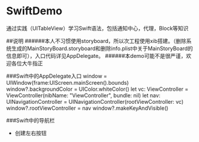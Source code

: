# SwiftDemo
通过实践（UITableView）学习Swift语法，包括通知中心，代理，Block等知识

##说明
######本人不习惯使用storyboard，所以次工程使用xib搭建。（删除系统生成的MainStoryBoard.storyboard和删除info.plist中关于MainStoryBoard的信息即可），入口代码详见AppDelegate。
######本demo可能不是很严谨，欢迎各位大牛指正

###Swift中的AppDelegate入口
        window = UIWindow(frame:UIScreen.mainScreen().bounds)
        window?.backgroundColor = UIColor.whiteColor()
        let vc: ViewController = ViewController(nibName: "ViewController", bundle: nil)
        let nav: UINavigationController = UINavigationController(rootViewController: vc)
        window?.rootViewController = nav
        window?.makeKeyAndVisible()
        
###Swift中的导航栏
- 创建左右按钮
